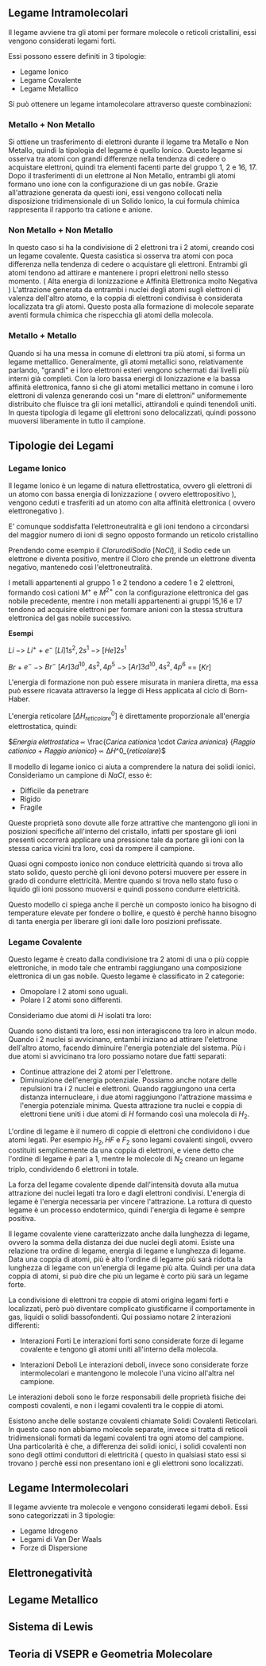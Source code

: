 
## Legame Intramolecolari

Il legame avviene tra gli atomi per formare molecole o reticoli cristallini, essi vengono considerati legami forti.

Essi possono essere definiti in 3 tipologie:
- Legame Ionico
- Legame Covalente
- Legame Metallico

Si può ottenere un legame intamolecolare attraverso queste combinazioni:
### Metallo + Non Metallo

Si ottiene un trasferimento di elettroni durante il legame tra Metallo e Non Metallo, quindi la tipologia del legame è quello Ionico. Questo legame si osserva tra atomi con grandi differenze nella tendenza di cedere o acquistare elettroni, quindi tra elementi facenti parte del gruppo 1, 2 e 16, 17. Dopo il trasferimenti di un elettrone al Non Metallo, entrambi gli atomi formano uno ione con la configurazione di un gas nobile. Grazie all'attrazione generata da questi ioni, essi vengono collocati nella disposizione tridimensionale di un Solido Ionico, la cui formula chimica rappresenta il rapporto tra catione e anione.
### Non Metallo + Non Metallo

In questo caso si ha la condivisione di 2 elettroni tra i 2 atomi, creando così un legame covalente.
Questa casistica si osserva tra atomi con poca differenza nella tendenza di cedere o acquistare gli elettroni. Entrambi gli atomi tendono ad attirare e mantenere i propri elettroni nello stesso momento. ( Alta energia di Ionizzazione e Affinità Elettronica molto Negativa )
L'attrazione generata da entrambi i nuclei degli atomi sugli elettroni di valenza dell'altro atomo, e la coppia di elettroni condivisa è considerata localizzata tra gli atomi. Questo posta alla formazione di molecole separate aventi formula chimica che rispecchia gli atomi della molecola.
### Metallo + Metallo

Quando si ha una messa in comune di elettroni tra più atomi, si forma un legame mettallico.
Generalmente, gli atomi metallici sono, relativamente parlando, "grandi" e i loro elettroni esteri vengono schermati dai livelli più interni già completi. Con la loro bassa energi di Ionizzazione e la bassa affinità elettronica, fanno sì che gli atomi metallici mettano in comune i loro elettroni di valenza generando così un "mare di elettroni" uniformemente distribuito che fluisce tra gli ioni metallici, attirandoli e quindi tenendoli uniti. In questa tipologia di legame gli elettroni sono delocalizzati, quindi possono muoversi liberamente in tutto il campione.
## Tipologie dei Legami

### Legame Ionico

Il legame Ionico è un legame di natura ellettrostatica, ovvero gli elettroni di un atomo con bassa energia di Ionizzazione ( ovvero elettropositivo ), vengono ceduti e trasferiti ad un atomo con alta affinità elettronica ( ovvero elettronegativo ).

E’ comunque soddisfatta l’elettroneutralità e gli ioni tendono a circondarsi del maggior numero di ioni di segno opposto formando un reticolo cristallino

Prendendo come esempio il ${Cloruro di Sodio}$ $[NaCl]$, il Sodio cede un elettrone e diventa positivo, mentre il Cloro che prende un elettrone diventa negativo, mantenedo così l'elettroneutralità.

I metalli appartenenti al gruppo 1 e 2 tendono a cedere 1 e 2 elettroni, formando così cationi $M^+$ e $M^{2+}$ con la configurazione elettronica del gas nobile precedente, mentre i non metalli appartenenti ai gruppi 15,16 e 17 tendono ad acquisire elettroni per formare anioni con la stessa struttura elettronica del gas nobile successivo.

**Esempi**

$Li$ $->$ $Li^+$ + $e^-$
$[Li] 1s^2, 2s^1$ $->$ $[He] 2s^1$

$Br$ + $e^-$ $->$ $Br^-$ 
$[Ar] 3d^{10}, 4s^2, 4p^5$ $->$ $[Ar] 3d^{10}, 4s^2, 4p^6$ == $[Kr]$

L'energia di formazione non può essere misurata in maniera diretta, ma essa può essere ricavata attraverso la legge di Hess applicata al ciclo di Born-Haber.

L'energia reticolare $[ΔH^0_{reticolare}]$ è direttamente proporzionale all'energia elettrostatica, quindi:

$𝐸𝑛𝑒𝑟𝑔𝑖𝑎 𝑒𝑙𝑒𝑡𝑡𝑟𝑜𝑠𝑡𝑎𝑡𝑖𝑐𝑎 ∝ \frac{𝐶𝑎𝑟𝑖𝑐𝑎 𝑐𝑎𝑡𝑖𝑜𝑛𝑖𝑐𝑎 \cdot 𝐶𝑎𝑟𝑖𝑐𝑎 𝑎𝑛𝑖𝑜𝑛𝑖𝑐𝑎} {𝑅𝑎𝑔𝑔𝑖𝑜 𝑐𝑎𝑡𝑖𝑜𝑛𝑖𝑐𝑜 + 𝑅𝑎𝑔𝑔𝑖𝑜 𝑎𝑛𝑖𝑜𝑛𝑖𝑐𝑜} ∝ ∆𝐻^0_{𝑟𝑒𝑡𝑖𝑐𝑜𝑙𝑎𝑟𝑒}$

Il modello di legame ionico ci aiuta a comprendere la natura dei solidi ionici.
Consideriamo un campione di $NaCl$, esso è:
- Difficile da penetrare
- Rigido
- Fragile

Queste proprietà sono dovute alle forze attrattive che mantengono gli ioni in posizioni specifiche all'interno del cristallo, infatti per spostare gli ioni presenti occorrerà applicare una pressione tale da portare gli ioni con la stessa carica vicini tra loro, così da rompere il campione.

Quasi ogni composto ionico non conduce elettricità quando si trova allo stato solido, questo perchè gli ioni devono potersi muovere per essere in grado di condurre elettricità. Mentre quando si trova nello stato fuso o liquido gli ioni possono muoversi e quindi possono condurre elettricità.

Questo modello ci spiega anche il perchè un composto ionico ha bisogno di temperature elevate per fondere o bollire, e questò è perchè hanno bisogno di tanta energia per liberare gli ioni dalle loro posizioni prefissate.

### Legame Covalente

Questo legame è creato dalla condivisione tra 2 atomi di una o più coppie elettroniche, in modo tale che entrambi raggiungano una composizione elettronica di un gas nobile.
Questo legame è classificato in 2 categorie:

- Omopolare
I 2 atomi sono uguali.
- Polare
I 2 atomi sono differenti.

Consideriamo due atomi di $H$ isolati tra loro:

Quando sono distanti tra loro, essi non interagiscono tra loro in alcun modo.
Quando i 2 nuclei si avvicinano, entambi iniziano ad attirare l'elettrone dell'altro atomo, facendo diminuire l'energia potenziale del sistema. Più i due atomi si avvicinano tra loro possiamo notare due fatti separati:
- Continue attrazione dei 2 atomi per l'elettrone.
- Diminuizione dell'energia potenziale.
Possiamo anche notare delle repulsioni tra i 2 nuclei e elettroni.
Quando raggiungono una certa distanza internucleare, i due atomi raggiungono l'attrazione massima e l'energia potenziale minima. Questa attrazione tra nuclei e coppia di elettroni tiene uniti i due atomi di $H$ formando così una molecola di $H_2$.

L'ordine di legame è il numero di coppie di elettroni che condividono i due atomi legati.
Per esempio $H_2, HF$ e $F_2$ sono legami covalenti singoli, ovvero costituiti semplicemente da una coppia di elettroni, e viene detto che l'ordine di legame è pari a 1, mentre le molecole di $N_2$ creano un legame triplo, condividendo 6 elettroni in totale.

La forza del legame covalente dipende dall'intensità dovuta alla mutua attrazione dei nuclei legati tra loro e dagli elettroni condivisi.
L'energia di legame è l'energia necessaria per vincere l'attrazione.
La rottura di questo legame è un processo endotermico, quindi l'energia di legame è sempre positiva. 

Il legame covalente viene caratterizzato anche dalla lunghezza di legame, ovvero la somma della distanza dei due nuclei degli atomi.
Esiste una relazione tra ordine di legame, energia di legame e lunghezza di legame.
Data una coppia di atomi, più è alto l'ordine di legame più sarà ridotta la lunghezza di legame con un'energia di legame più alta. Quindi per una data coppia di atomi, si può dire che più un legame è corto più sarà un legame forte.

La condivisione di elettroni tra coppie di atomi origina legami forti e localizzati, però può diventare complicato giustificarne il comportamente in gas, liquidi o solidi bassofondenti.
Qui possiamo notare 2 interazioni differenti:
- Interazioni Forti
Le interazioni forti sono considerate forze di legame covalente e tengono gli atomi uniti all'interno della molecola.

- Interazioni Deboli
Le interazioni deboli, invece sono considerate forze intermolecolari e mantengono le molecole l'una vicino all'altra nel campione.

Le interazioni deboli sono le forze responsabili delle proprietà fisiche dei composti covalenti, e non i legami covalenti tra le coppie di atomi.

Esistono anche delle sostanze covalenti chiamate Solidi Covalenti Reticolari. In questo caso non abbiamo molecole separate, invece si tratta di reticoli tridimensionali formati da legami covalenti tra ogni atomo del campione.
Una particolarità è che, a differenza dei solidi ionici, i solidi covalenti non sono degli ottimi conduttori di elettricità ( questo in qualsiasi stato essi si trovano ) perchè essi non presentano ioni e gli elettroni sono localizzati.

## Legame Intermolecolari

Il legame avviente tra molecole e vengono considerati legami deboli.
Essi sono categorizzati in 3 tipologie:
- Legame Idrogeno
- Legami di Van Der Waals
- Forze di Dispersione

## Elettronegatività

## Legame Metallico

## Sistema di Lewis

## Teoria di VSEPR e Geometria Molecolare